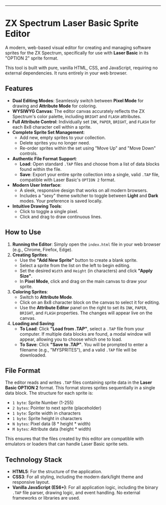
---

# ZX Spectrum Laser Basic Sprite Editor

A modern, web-based visual editor for creating and managing software sprites for the ZX Spectrum, specifically for use with **Laser Basic** in its "OPTION 2" sprite format.

This tool is built with pure, vanilla HTML, CSS, and JavaScript, requiring no external dependencies. It runs entirely in your web browser.



## Features

-   **Dual Editing Modes**: Seamlessly switch between **Pixel Mode** for drawing and **Attribute Mode** for coloring.
-   **WYSIWYG Canvas**: The editor canvas accurately reflects the ZX Spectrum's color palette, including `BRIGHT` and `FLASH` attributes.
-   **Full Attribute Control**: Individually set `INK`, `PAPER`, `BRIGHT`, and `FLASH` for each 8x8 character cell within a sprite.
-   **Complete Sprite Set Management**:
    -   Add new, empty sprites to your collection.
    -   Delete sprites you no longer need.
    -   Re-order sprites within the set using "Move Up" and "Move Down" controls.
-   **Authentic File Format Support**:
    -   **Load**: Open standard `.TAP` files and choose from a list of data blocks found within the file.
    -   **Save**: Export your entire sprite collection into a single, valid `.TAP` file, compatible with Laser Basic's `OPTION 2` format.
-   **Modern User Interface**:
    -   A sleek, responsive design that works on all modern browsers.
    -   Includes a "sexy" theme switcher to toggle between **Light** and **Dark** modes. Your preference is saved locally.
-   **Intuitive Drawing Tools**:
    -   Click to toggle a single pixel.
    -   Click and drag to draw continuous lines.

## How to Use

1.  **Running the Editor**: Simply open the `index.html` file in your web browser (e.g., Chrome, Firefox, Edge).
2.  **Creating Sprites**:
    -   Use the **"Add New Sprite"** button to create a blank sprite.
    -   Select a sprite from the list on the left to begin editing.
    -   Set the desired `Width` and `Height` (in characters) and click **"Apply Size"**.
    -   In **Pixel Mode**, click and drag on the main canvas to draw your sprite.
3.  **Coloring Sprites**:
    -   Switch to **Attribute Mode**.
    -   Click on an 8x8 character block on the canvas to select it for editing.
    -   Use the **Attribute Editor** panel on the right to set its `INK`, `PAPER`, `BRIGHT`, and `FLASH` properties. The changes will appear live on the canvas.
4.  **Loading and Saving**:
    -   **To Load**: Click **"Load from .TAP"**, select a `.TAP` file from your computer. If multiple data blocks are found, a modal window will appear, allowing you to choose which one to load.
    -   **To Save**: Click **"Save to .TAP"**. You will be prompted to enter a filename (e.g., "MYSPRITES"), and a valid `.TAP` file will be downloaded.

## File Format

The editor reads and writes `.TAP` files containing sprite data in the **Laser Basic OPTION 2** format. This format stores sprites sequentially in a single data block. The structure for each sprite is:

-   `1 byte`: Sprite Number (1-255)
-   `2 bytes`: Pointer to next sprite (placeholder)
-   `1 byte`: Sprite width in characters
-   `1 byte`: Sprite height in characters
-   `N bytes`: Pixel data (8 * height * width)
-   `M bytes`: Attribute data (height * width)

This ensures that the files created by this editor are compatible with emulators or loaders that can handle Laser Basic sprite sets.

## Technology Stack

-   **HTML5**: For the structure of the application.
-   **CSS3**: For all styling, including the modern dark/light theme and responsive layout.
-   **Vanilla JavaScript (ES6+)**: For all application logic, including the binary `.TAP` file parser, drawing logic, and event handling. No external frameworks or libraries are used.